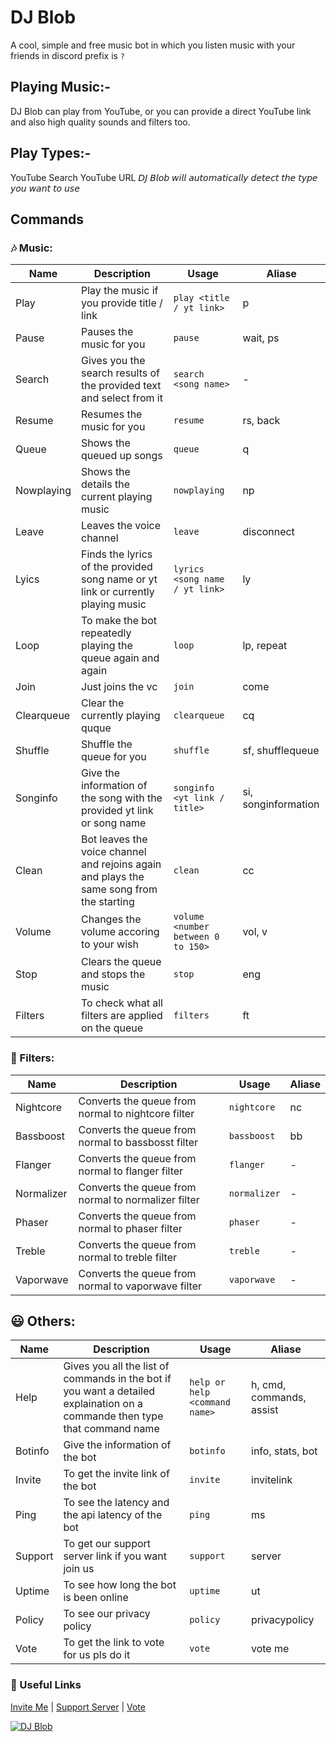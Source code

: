 # DJ Blob
A cool, simple and free music bot in which you listen music with your friends in discord prefix is `?`

## Playing Music:-
DJ Blob can play from YouTube, or you can provide a direct YouTube link and also high quality sounds and filters too.

## Play Types:-
YouTube Search
YouTube URL
𝘋𝘑 𝘉𝘭𝘰𝘣 𝘸𝘪𝘭𝘭 𝘢𝘶𝘵𝘰𝘮𝘢𝘵𝘪𝘤𝘢𝘭𝘭𝘺 𝘥𝘦𝘵𝘦𝘤𝘵 𝘵𝘩𝘦 𝘵𝘺𝘱𝘦 𝘺𝘰𝘶 𝘸𝘢𝘯𝘵 𝘵𝘰 𝘶𝘴𝘦

## Commands

### 🎶 Music:

Name | Description | Usage | Aliase
|---|---|---|---|
| Play | Play the music if you provide title / link | `play <title / yt link>` | p
| Pause | Pauses the music for you | `pause` | wait, ps
| Search | Gives you the search results of the provided text and select from it | `search <song name>` | -
| Resume | Resumes the music for you | `resume` | rs, back
| Queue | Shows the queued up songs | `queue` | q
| Nowplaying | Shows the details the current playing music | `nowplaying` | np
| Leave | Leaves the voice channel | `leave` | disconnect
| Lyics | Finds the lyrics of the provided song name or yt link or currently playing music | `lyrics <song name / yt link>` | ly
| Loop | To make the bot repeatedly playing the queue again and again | `loop` | lp, repeat
| Join | Just joins the vc | `join` | come
| Clearqueue | Clear the currently playing quque | `clearqueue` | cq
| Shuffle | Shuffle the queue for you | `shuffle` | sf, shufflequeue
| Songinfo | Give the information of the song with the provided yt link or song name | `songinfo <yt link / title>` | si, songinformation
| Clean | Bot leaves the voice channel and rejoins again and plays the same song from the starting | `clean` | cc
| Volume | Changes the volume accoring to your wish | `volume <number between 0 to 150>` | vol, v
| Stop | Clears the queue and stops the music | `stop` | eng
| Filters | To check what all filters are applied on the queue | `filters` | ft

### 🎼 Filters:

Name | Description | Usage | Aliase
|----|----|----|----|
| Nightcore | Converts the queue from normal to nightcore filter | `nightcore` | nc
| Bassboost | Converts the queue from normal to bassbosst filter | `bassboost` | bb
| Flanger | Converts the queue from normal to flanger filter | `flanger` | -
| Normalizer | Converts the queue from normal to normalizer filter | `normalizer` | -
| Phaser | Converts the queue from normal to phaser filter | `phaser` | -
| Treble | Converts the queue from normal to treble filter | `treble` | -
| Vaporwave | Converts the queue from normal to vaporwave filter | `vaporwave` | -

## 😃 Others:

Name | Description | Usage | Aliase
|----|----|----|----|
| Help | Gives you all the list of commands in the bot if you want a detailed explaination on a commande then type that command name | `help or help <command name>` | h, cmd, commands, assist
| Botinfo | Give the information of the bot | `botinfo` | info, stats, bot
| Invite | To get the invite link of the bot | `invite` | invitelink
| Ping | To see the latency and the api latency of the bot | `ping` | ms
| Support | To get our support server link if you want join us | `support` | server
| Uptime | To see how long the bot is been online | `uptime` | ut
| Policy | To see our privacy policy | `policy` | privacypolicy
| Vote | To get the link to vote for us pls do it | `vote` | vote me

### 🔗 Useful Links
[Invite Me](https://discord.com/oauth2/authorize?client_id=786209866946838528&permissions=53833024&scope=bot) | [Support Server](https://discord.gg/RWSEj6JrjJ) | [Vote](https://top.gg/bot/786209866946838528/vote)

<a href="https://top.gg/bot/786209866946838528">
    <img src="https://top.gg/api/widget/786209866946838528.svg" alt="DJ Blob" />
</a> 
